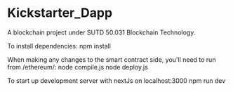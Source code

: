 # Kickstarter_Dapp

A blockchain project under SUTD 50.031 Blockchain Technology.

To install dependencies:
npm install

When making any changes to the smart contract side, you'll need to run from /ethereum/:
node compile.js
node deploy.js

To start up development server with nextJs on localhost:3000
npm run dev
